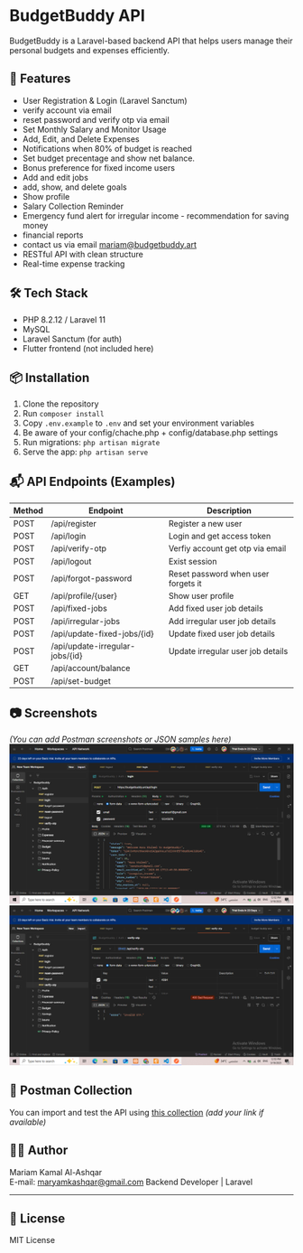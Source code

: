 # BudgetBuddy API

BudgetBuddy is a Laravel-based backend API that helps users manage their personal budgets and expenses efficiently.

## 🚀 Features

- User Registration & Login (Laravel Sanctum)
- verify account via email
- reset password and verify otp via email
- Set Monthly Salary and Monitor Usage
- Add, Edit, and Delete Expenses
- Notifications when 80% of budget is reached
- Set budget precentage and show net balance.
- Bonus  preference for fixed income users
- Add and edit jobs
- add, show, and delete goals
- Show profile 
- Salary Collection Reminder
- Emergency fund alert for irregular income - recommendation for saving money
- financial reports 
- contact us via email mariam@budgetbuddy.art 
- RESTful API with clean structure
- Real-time expense tracking

## 🛠️ Tech Stack

- PHP 8.2.12 / Laravel 11
- MySQL
- Laravel Sanctum (for auth)
- Flutter frontend (not included here)

## 📦 Installation

1. Clone the repository
2. Run `composer install`
3. Copy `.env.example` to `.env` and set your environment variables
4. Be aware of your config/chache.php + config/database.php settings
5. Run migrations: `php artisan migrate`
6. Serve the app: `php artisan serve`

## 📬 API Endpoints (Examples)

| Method | Endpoint                         | Description                         |
|--------|----------------------------------|-------------------------------------|
| POST   | /api/register                    | Register a new user                 |
| POST   | /api/login                       | Login and get access token          |
| POST   | /api/verify-otp                  | Verfiy account get otp via email    |
| POST   | /api/logout                      | Exist session                       |
| POST   | /api/forgot-password             | Reset password when user forgets it |
| GET    | /api/profile/{user}              | Show user profile                   |
| POST   | /api/fixed-jobs                  | Add fixed user job details          |
| POST   | /api/irregular-jobs              | Add irregular user job details      |
| POST   | /api/update-fixed-jobs/{id}      | Update fixed user job details       |
| POST   | /api/update-irregular-jobs/{id}  | Update irregular user job details   |
| GET    | /api/account/balance             |                    |
| POST   | /api/set-budget                  |                    |

 
## 📷 Screenshots

_(You can add Postman screenshots or JSON samples here)_
![Login](image.png)
![Invalid otp status- for verfiying registerd email](image-1.png)




## 📎 Postman Collection

You can import and test the API using [this collection](#) _(add your link if available)_

## 👩‍💻 Author

Mariam Kamal Al-Ashqar  
E-mail: maryamkashqar@gmail.com
Backend Developer | Laravel  

---

## 📄 License

MIT License
